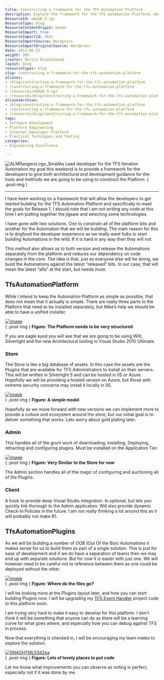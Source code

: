 ```yaml
---
title: Constructing a framework for the TFS Automation Platform
description: Explore the framework for the TFS Automation Platform, designed to guide developers in building efficient tools and automations. Start your journey today!
ResourceId: w6AaB_5-1gr
ResourceType: blog
ResourceContentOrigin: Human
ResourceImport: true
ResourceImportId: 3641
ResourceImportSource: Wordpress
ResourceImportOriginalSource: Wordpress
date: 2011-06-12
weight: 395
creator: Martin Hinshelwood
layout: blog
resourceTypes: blog
slug: constructing-a-framework-for-the-tfs-automation-platform
aliases:
- /blog/constructing-a-framework-for-the-tfs-automation-platform
- /constructing-a-framework-for-the-tfs-automation-platform
- /resources/w6AaB_5-1gr
- /resources/blog/constructing-a-framework-for-the-tfs-automation-platform
aliasesArchive:
- /blog/constructing-a-framework-for-the-tfs-automation-platform
- /constructing-a-framework-for-the-tfs-automation-platform
- /resources/blog/constructing-a-framework-for-the-tfs-automation-platform
tags:
- Software Development
- Platform Engineering
- Internal Developer Platform
- Practical Techniques and Tooling
categories:
- Engineering Excellence

---
```

![ALMRangersLogo_Small](images/ALMRangersLogo_Small-1-1.png "ALMRangersLogo_Small")As Lead developer for the TFS Iteration Automation my goal this weekend is to provide a framework for the developers to give both architectural and development guidance for the tools and methods we are going to be using to construct the Platform.
{ .post-img }

---

I have been working on a framework that will allow the developers to get started building for the TFS Automation Platform and specifically to meet the goals for Release 1. I should note that I am not writing any code at this time I am putting together the jigsaw and selecting some technologies.

I have gone with two solutions. One to constrain all of the platform bits and another for the Automation that we will be building. The main reason for this is to dogfood the developer experience as we really want folks to start building Automations in the wild. If it is hard in any way then they will not.

This method also allows us to both version and release the Automations separately from the platform and reduces our dependency on code changes in the core. The idea is that, just as everyone else will be doing, we build the Automations against the latest “released” bits. In our case, that will mean the latest “alfa” at the start, but needs must.

## TfsAutomationPlatform

While I intend to keep the Automation Platform as simple as possible, that does not mean that it actually is simple. There are really three parts to the Platform that need to be installed separately, but Mike’s help we should be able to have a unified installer.

[![image](images/image_thumb12-2-2.png "image")](http://blog.hinshelwood.com/files/2011/06/image12.png)  
{ .post-img }
**Figure: The Platform needs to be very structured**

If you are eagle eyed you will see that we are going to be using WIX, Silverlight and the new Architectural tooling in Visual Studio 2010 Ultimate.

### Store

The Store is like a big database of assets. In this case the assets are the Plugins that are available for TFS Administrators to install on their servers. This will be written in Silverlight 5 and can be hosted in IIS or Azure. Hopefully we will be providing a hosted version on Azure, but those with extreme security concerns may install it locally in IIS.

[![image](images/image_thumb13-3-3.png "image")](http://blog.hinshelwood.com/files/2011/06/image13.png)  
{ .post-img }
**Figure: A simple model**

Hopefully as we move forward with new versions we can implement more to provide a culture and ecosystem around the store, but our initial goal is to deliver something that works. Lets worry about gold plating later.

### Admin

This handles all of the grunt work of downloading, installing, Deploying, retracting and configuring plugins. Must be installed on the Application Tier.

[![image](images/image_thumb14-4-4.png "image")](http://blog.hinshelwood.com/files/2011/06/image14.png)  
{ .post-img }
**Figure: Very Similar to the Store for now**

The Admin section handles all of the magic of configuring and auctioning all of the Plugins.

### **Client**

A hook to provide deep Visual Studio integration. Is optional, but lets you quickly link thorough to the Admin application. Will also provide dynamic Check-In Policies in the future. I am not really thinking a lot around this as it will probably not make R1.

## TfsAutomationPlugins

As we will be building a number of OOB (Out Of the Box) Automations it makes sense for us to build them as part of a single solution. This is just for ease of development and if we do have a separation of teams then we may end up with separate solutions. But for now it is easier with just one. We will however need to be careful not to reference between them as one could be deployed without the other.

[![image](images/image_thumb15-5-5.png "image")](http://blog.hinshelwood.com/files/2011/06/image15.png)  
{ .post-img }
**Figure: Where do the files go?**

I will be looking more at the Plugins layout later, and how you can start building Plugins now. I will be upgrading my [TFS Event Handler](http://tfseventhandler.codeplex.com) project code to this platform soon.

I am trying very hard to make it easy to develop for this platform. I don’t think it will be something that anyone can do as there will be a learning curve for what goes where, and especially how you can debug against TFS in process.

Now that everything is checked in, I will be encouraging my team mates to explore the solution.

[![SNAGHTML5342ea](images/SNAGHTML5342ea_thumb-6-6.png "SNAGHTML5342ea")](http://blog.hinshelwood.com/files/2011/06/SNAGHTML5342ea.png)  
{ .post-img }
**Figure: Lots of lovely places to put code**

Let me know what improvements you can observe as noting is perfect, especially not if it was done by me.
